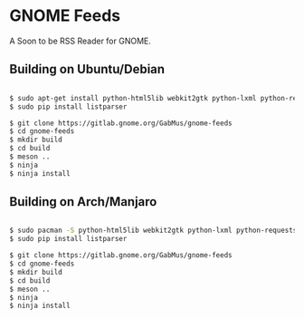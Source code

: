 # GNOME Feeds
A Soon to be RSS Reader for GNOME.
## Building on Ubuntu/Debian ##

```sh

$ sudo apt-get install python-html5lib webkit2gtk python-lxml python-requests
$ sudo pip install listparser 

$ git clone https://gitlab.gnome.org/GabMus/gnome-feeds
$ cd gnome-feeds
$ mkdir build
$ cd build
$ meson ..
$ ninja
$ ninja install
```
## Building on Arch/Manjaro ##
```sh

$ sudo pacman -S python-html5lib webkit2gtk python-lxml python-requests python2-pip python-pip
$ sudo pip install listparser 

$ git clone https://gitlab.gnome.org/GabMus/gnome-feeds
$ cd gnome-feeds
$ mkdir build
$ cd build
$ meson ..
$ ninja
$ ninja install
```
